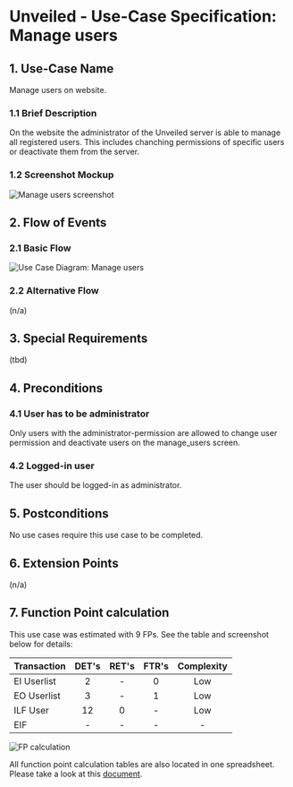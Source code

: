 # Unveiled - Use-Case Specification: Manage users

## 1. Use-Case Name
Manage users on website.

### 1.1 Brief Description
On the website the administrator of the Unveiled server is able to manage all registered users. This includes chanching
permissions of specific users or deactivate them from the server.

### 1.2 Screenshot Mockup
![][screenshot]

## 2. Flow of Events

### 2.1 Basic Flow
![][basic flow]

### 2.2 Alternative Flow
(n/a)

## 3. Special Requirements
(tbd)

## 4. Preconditions
### 4.1 User has to be administrator
Only users with the administrator-permission are allowed to change user permission and deactivate users on the manage_users screen.

### 4.2 Logged-in user
The user should be logged-in as administrator.

## 5. Postconditions
No use cases require this use case to be completed.

## 6. Extension Points
(n/a)

## 7. Function Point calculation
This use case was estimated with 9 FPs. See the table and screenshot below for details:

| Transaction | DET's | RET's | FTR's | Complexity |
|-----------------------|:-:|:-:|:-:|:---:|
| EI Userlist           | 2 | - | 0 | Low |
| EO Userlist           | 3 | - | 1 | Low |
| ILF User              | 12 | 0 | - | Low |
| EIF                   | - | - | - | - |

![][fp calculation]

All function point calculation tables are also located in one spreadsheet. Please take a look at this [document][fpc spreadsheet].

<!-- Link definitions: -->
[basic flow]: https://raw.githubusercontent.com/SAS-Systems/Unveiled-Documentation/master/Bilder/UC_Diagrams/UC_Diagram_Manage_users.png "Use Case Diagram: Manage users"
[screenshot]: https://raw.githubusercontent.com/SAS-Systems/Unveiled-Documentation/master/Bilder/Screenshots_website/manage_users.PNG "Manage users screenshot"
[fp calculation]: https://raw.githubusercontent.com/SAS-Systems/Unveiled-Documentation/master/Bilder/FP%20calculation/FP_manage_users.PNG "FP calculation"
[fpc spreadsheet]: https://docs.google.com/spreadsheets/d/1qaz88UHaRb7cXoiOkJ0dJ-R7JvfTxPslJvZ183o6wnU/edit?usp=sharing "Function point calculation spreadsheet"
